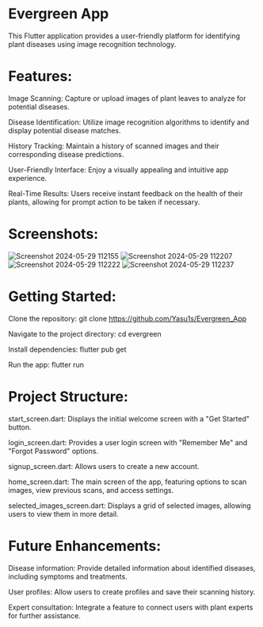# Evergreen App

This Flutter application provides a user-friendly platform for identifying plant diseases using image recognition technology.

# Features:
Image Scanning: Capture or upload images of plant leaves to analyze for potential diseases.

Disease Identification: Utilize image recognition algorithms to identify and display potential disease matches.

History Tracking: Maintain a history of scanned images and their corresponding disease predictions.

User-Friendly Interface: Enjoy a visually appealing and intuitive app experience.

Real-Time Results: Users receive instant feedback on the health of their plants, allowing for prompt action to be taken if necessary.

# Screenshots:
![Screenshot 2024-05-29 112155](https://github.com/Yasu1s/Evergreen_App/assets/134012077/94b31396-744f-4474-942b-1fc37719d297)
![Screenshot 2024-05-29 112207](https://github.com/Yasu1s/Evergreen_App/assets/134012077/94a7a337-3871-4764-9bce-0543bf0975ce)
![Screenshot 2024-05-29 112222](https://github.com/Yasu1s/Evergreen_App/assets/134012077/ab8793fb-271e-4b79-b7bf-c695af9bf638)
![Screenshot 2024-05-29 112237](https://github.com/Yasu1s/Evergreen_App/assets/134012077/184f5e63-e03d-4e48-987a-74277aca9880)

# Getting Started:
Clone the repository: git clone https://github.com/Yasu1s/Evergreen_App

Navigate to the project directory: cd evergreen

Install dependencies: flutter pub get

Run the app: flutter run

# Project Structure:
start_screen.dart: Displays the initial welcome screen with a "Get Started" button.

login_screen.dart: Provides a user login screen with "Remember Me" and "Forgot Password" options.

signup_screen.dart: Allows users to create a new account.

home_screen.dart: The main screen of the app, featuring options to scan images, view previous scans, and access settings.

selected_images_screen.dart: Displays a grid of selected images, allowing users to view them in more detail.

# Future Enhancements:
Disease information: Provide detailed information about identified diseases, including symptoms and treatments.

User profiles: Allow users to create profiles and save their scanning history.

Expert consultation: Integrate a feature to connect users with plant experts for further assistance.
